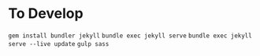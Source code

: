 # To Develop
`gem install bundler jekyll`
`bundle exec jekyll serve`
`bundle exec jekyll serve --live update`
`gulp sass`